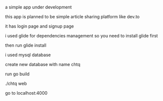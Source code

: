 a simple app under development 

this app is planned to be simple article sharing platform like dev.to

it has login page and signup page

i used glide for dependencies management so you need to install glide first

then run glide install

i used mysql database

create new database with name chtq

run go build

./chtq web

go to localhost:4000



